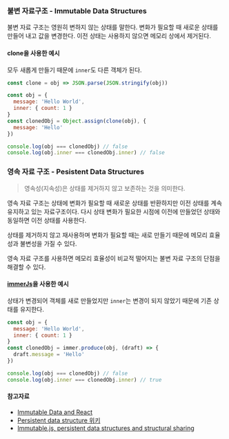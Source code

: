 ### 불변 자료구조 - Immutable Data Structures
불변 자료 구조는 영원히 변하지 않는 상태를 말한다. 변화가 필요할 때 새로운 상태를 만들어 내고 값을 변경한다. 이전 상태는 사용하지 않으면 메모리 상에서 제거된다.

#### clone을 사용한 예시
모두 새롭게 만들기 때문에 `inner`도 다른 객체가 된다.
```js
const clone = obj => JSON.parse(JSON.stringify(obj))

const obj = {
  message: 'Hello World',
  inner: { count: 1 }
}
const clonedObj = Object.assign(clone(obj), {
  message: 'Hello'
})

console.log(obj === clonedObj) // false
console.log(obj.inner === clonedObj.inner) // false
```

### 영속 자료 구조 - Pesistent Data Structures
> 영속성(지속성)은 상태를 제거하지 않고 보존하는 것을 의미한다.

영속 자료 구조는 상태에 변화가 필요할 때 새로운 상태를 반환하지만 이전 상태를 계속 유지하고 있는 자료구조이다. 다시 상태 변화가 필요한 시점에 이전에 만들었던 상태와 동일하면 이전 상태를 사용한다.

상태를 제거하지 않고 재사용하며 변화가 필요할 때는 새로 만들기 때문에 메모리 효율성과 불변성을 가질 수 있다.

영속 자료 구조를 사용하면 메모리 효율성이 비교적 떨어지는 불변 자료 구조의 단점을 해결할 수 있다.

#### [immerJs](https://immerjs.github.io/immer/docs/introduction)을 사용한 예시

상태가 변경되어 객체를 새로 만들었지만 `inner`는 변경이 되지 않았기 때문에 기존 상태를 유지한다.
```js
const obj = {
  message: 'Hello World',
  inner: { count: 1 }
}
const clonedObj = immer.produce(obj, (draft) => {
  draft.message = 'Hello'
})

console.log(obj === clonedObj) // false
console.log(obj.inner === clonedObj.inner) // true
```

#### 참고자료
- [Immutable Data and React](https://ohgyun.com/585)
- [Persistent data structure 위키](https://en.wikipedia.org/wiki/Persistent_data_structure)
- [Immutable.js, persistent data structures and structural sharing](https://medium.com/@dtinth/immutable-js-persistent-data-structures-and-structural-sharing-6d163fbd73d2)